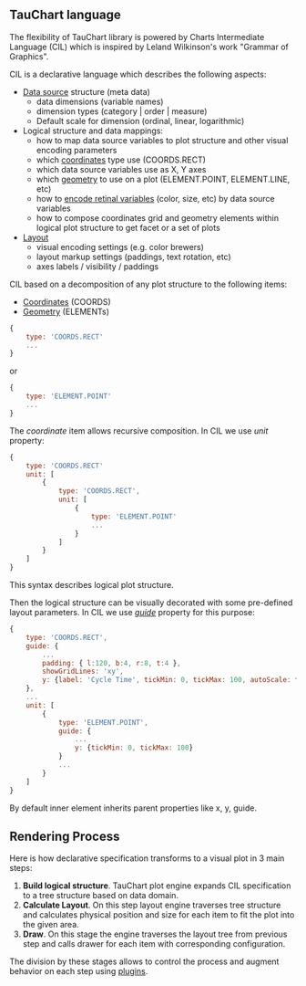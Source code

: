 ## TauChart language

The flexibility of TauChart library is powered by Charts Intermediate Language (CIL) which is inspired by Leland Wilkinson's work "Grammar of Graphics".

CIL is a declarative language which describes the following aspects:
* [Data source](../datasource/README.md) structure (meta data)
    * data dimensions (variable names)
    * dimension types (category | order | measure)
    * Default scale for dimension (ordinal, linear, logarithmic)
* Logical structure and data mappings:
    * how to map data source variables to plot structure and other visual encoding parameters
    * which [coordinates](coordinates.md) type use (COORDS.RECT)
    * which data source variables  use as X, Y axes
    * which [geometry](elements.md) to use on a plot (ELEMENT.POINT, ELEMENT.LINE, etc)
    * how to [encode retinal variables](encoding.md) (color, size, etc) by data source variables
    * how to compose coordinates grid and geometry elements within logical plot structure to get facet or a set of plots
* [Layout](../basic/guide.md)
    * visual encoding settings (e.g. color brewers)
    * layout markup settings (paddings, text rotation, etc)
    * axes labels / visibility / paddings

CIL based on a decomposition of any plot structure to the following items:
* [Coordinates](coordinates.md) (COORDS)
* [Geometry](elements.md) (ELEMENTs)

```javascript
{
    type: 'COORDS.RECT'
    ...
}
```
or

```javascript
{
    type: 'ELEMENT.POINT'
    ...
}
```

The *coordinate* item allows recursive composition. In CIL we use *unit* property:

```javascript
{
    type: 'COORDS.RECT'
    unit: [
        {
            type: 'COORDS.RECT',
            unit: [
                {
                    type: 'ELEMENT.POINT'
                    ...
                }
            ]
        }
    ]
}
```

This syntax describes logical plot structure.

Then the logical structure can be visually decorated with some pre-defined layout parameters. In CIL we use [*guide*](../basic/guide.md) property for this purpose:

```javascript
{
    type: 'COORDS.RECT',
    guide: {
        ...
        padding: { l:120, b:4, r:8, t:4 },
        showGridLines: 'xy',
        y: {label: 'Cycle Time', tickMin: 0, tickMax: 100, autoScale: false}
    },
    ...
    unit: [
        {
            type: 'ELEMENT.POINT',
            guide: {
                ...
                y: {tickMin: 0, tickMax: 100}
            }
            ...
        }
    ]
}
```

By default inner element inherits parent properties like x, y, guide.


## Rendering Process

Here is how declarative specification transforms to a visual plot in 3 main steps:

1. **Build logical structure**. TauChart plot engine expands CIL specification to a tree structure based on data domain.
2. **Calculate Layout**. On this step layout engine traverses tree structure and calculates physical position and size for each item to fit the plot into the given area.
3. **Draw**. On this stage the engine traverses the layout tree from previous step and calls drawer for each item with corresponding configuration.

The division by these stages allows to control the process and augment behavior on each step using [plugins](plugins/README.md).
